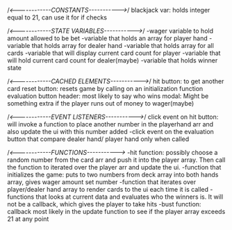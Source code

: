 /*<------------CONSTANTS----------->*/
blackjack var: holds integer equal to 21, can use it for if checks


/*<------------STATE VARIABLES----------->*/
-wager variable to hold amount allowed to be bet
-variable that holds an array for player hand
-variable that holds array for dealer hand
-variable that holds array for all cards
-variable that will display current card count for player
-variable that will hold current card count for dealer(maybe)
-variable that holds winner state

/*<------------CACHED ELEMENTS----------->*/
hit button: to get another card
reset button: resets game by calling on an initialization function
evaluation button
header: most likely to say who wins
modal: Might be something extra if the player runs out of money to wager(maybe)

/*<------------EVENT LISTENERS----------->*/
click event on hit button: will invoke a function to place another number in the playerhand arr and also update the ui with this number added
-click event on the evaluation button that compare dealer hand/ player hand only when called

/*<------------FUNCTIONS----------->*
-hit function: possibly choose a random number from the card arr and push it into the player array. Then call the function to iterated over the player arr and update the ui.
-function that initializes the game: puts to two numbers from deck array into both hands array, gives wager amount set number
-function that iterates over player/dealer hand array to render cards to the ui each time it is called
-functions that looks at current data and evaluates who the winners is. It will not be a callback, which gives the player to take hits
-bust function: callback most likely in the update function to see if the player array exceeds 21 at any point